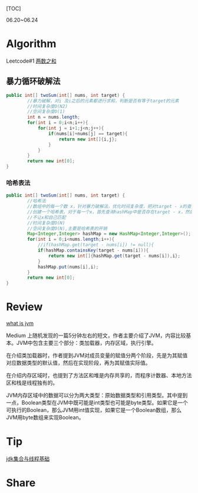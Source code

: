[TOC]

06.20~06.24

# Algorithm

Leetcode#1 [两数之和](https://leetcode.cn/problems/two-sum/submissions/)

## 暴力循环破解法

```java
public int[] twoSum(int[] nums, int target) {
        //暴力破解，对i 及i之后的元素都进行求和，判断是否有等于target的元素
        //时间复杂度O(N2)
        //空间复杂度O(1)
        int n = nums.length;
        for(int i = 0;i<n;i++){
            for(int j = i+1;j<n;j++){
                if(nums[i]+nums[j] == target){
                    return new int[]{i,j};
                }
            }
        }
        return new int[0];
}
```



### 哈希表法

```java
public int[] twoSum(int[] nums, int target) {
        //哈希法
        //数组中的每一个数 x，针对暴力破解法，优化时间复杂度，把对target - x的查找优化为时间复杂度O(1)
        //创建一个哈希表，对于每一个x，首先查询hashMap中是否存在target - x，然后再将x放入哈希表，保证哈希
        //不让x和自己匹配
        //时间复杂度O(N)
        //空间复杂度O(N),主要是哈希表的开销
        Map<Integer,Integer> hashMap = new HashMap<Integer,Integer>();
        for(int i = 0;i<nums.length;i++){
            //if(hashMap.get(target - nums[i]) != null){
            if(hashMap.containsKey(target - nums[i])){
                return new int[]{hashMap.get(target - nums[i]),i};
            }
            hashMap.put(nums[i],i);
        }
        return new int[0];
}
```





# Review

[what is jvm](https://medium.com/@tharakasd95/what-is-jvm-78627d22d683)

Medium 上随机发现的一篇5分钟左右的短文，作者主要介绍了JVM，内容比较基本。JVM中包含主要三个部分：类加载器，内存区域，执行引擎。

在介绍类加载器时，作者提到JVM对成员变量的赋值分两个阶段，先是为其赋值对应数据类型的默认值，然后在实现阶段，再为其赋值实际值。

在介绍内存区域时，也提到了方法区和堆是内存共享的，而程序计数器、本地方法区和栈是线程独有的。

JVM内存区域中的数据可以分为两大类型：原始数据类型和引用类型。其中提到一点，Boolean类型在JVM中既可能是int类型也可能是byte类型。如果它是一个可执行的Boolean，那么JVM用int值实现，如果它是一个Boolean数组，那么JVM用byte数组来实现Boolean。

# Tip

[jdk集合与线程基础](./Tip/jdk.md)

# Share